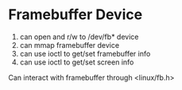 # Framebuffer Device

1. can open and r/w to /dev/fb* device
2. can mmap framebuffer device
3. can use ioctl to get/set framebuffer info
4. can use ioctl to get/set screen info

Can interact with framebuffer through <linux/fb.h>
